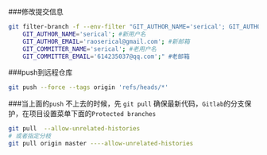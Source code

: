 ###修改提交信息
```bash
git filter-branch -f --env-filter "GIT_AUTHOR_NAME='serical'; GIT_AUTHOR_EMAIL='raoserical@gmail.com'; GIT_COMMITTER_NAME='serical'; GIT_COMMITTER_EMAIL='614235037@qq.com';" HEAD
    GIT_AUTHOR_NAME='serical'; #新用户名
    GIT_AUTHOR_EMAIL='raoserical@gmail.com'; #新邮箱
    GIT_COMMITTER_NAME='serical'; #老用户名
    GIT_COMMITTER_EMAIL='614235037@qq.com';" #老邮箱
```

###push到远程仓库
```bash
git push --force --tags origin 'refs/heads/*'
```

###当上面的`push` 不上去的时候，先 `git pull` 确保最新代码，`Gitlab`的分支保护，在项目设置菜单下面的`Protected branches`
```bash
git pull  --allow-unrelated-histories
# 或者指定分枝
git pull origin master ----allow-unrelated-histories
```